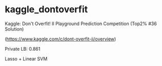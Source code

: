 # kaggle_dontoverfit
Kaggle: Don't Overfit! II Playground Prediction Competition (Top2% #36 Solution)

(https://www.kaggle.com/c/dont-overfit-ii/overview)

Private LB: 0.861


Lasso + Linear SVM
